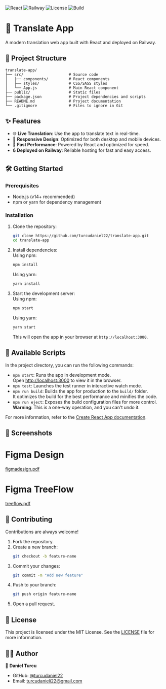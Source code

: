 ![React](https://img.shields.io/badge/React-17.0.2-blue?style=for-the-badge&logo=react)
![Railway](https://img.shields.io/badge/Deployed%20on-Railway-green?style=for-the-badge&logo=railway)
![License](https://img.shields.io/badge/License-MIT-yellow?style=for-the-badge)
![Build](https://img.shields.io/badge/Build-Passing-brightgreen?style=for-the-badge)




# 🚀 Translate App

A modern translation web app built with React and deployed on Railway.



## 📂 Project Structure

```
translate-app/
├── src/                    # Source code
│   ├── components/         # React components
│   ├── styles/             # CSS/SASS styles
│   └── App.js              # Main React component
├── public/                 # Static files
├── package.json            # Project dependencies and scripts
├── README.md               # Project documentation
└── .gitignore              # Files to ignore in Git
```

## ✨ Features

- 🌐 **Live Translation**: Use the app to translate text in real-time.
- 📱 **Responsive Design**: Optimized for both desktop and mobile devices.
- 🚀 **Fast Performance**: Powered by React and optimized for speed.
- 🔒 **Deployed on Railway**: Reliable hosting for fast and easy access.

## 🛠 Getting Started

### Prerequisites
- Node.js (v14+ recommended)
- npm or yarn for dependency management

### Installation
1. Clone the repository:
   ```bash
   git clone https://github.com/turcudaniel22/translate-app.git
   cd translate-app
   ```

2. Install dependencies:  
   Using npm:
   ```bash
   npm install
   ```
   Using yarn:
   ```bash
   yarn install
   ```

3. Start the development server:  
   Using npm:
   ```bash
   npm start
   ```
   Using yarn:
   ```bash
   yarn start
   ```
   This will open the app in your browser at `http://localhost:3000`.

## 🔧 Available Scripts

In the project directory, you can run the following commands:

- `npm start`: Runs the app in development mode.  
  Open [http://localhost:3000](http://localhost:3000) to view it in the browser.
- `npm test`: Launches the test runner in interactive watch mode.
- `npm run build`: Builds the app for production to the `build/` folder.  
  It optimizes the build for the best performance and minifies the code.
- `npm run eject`: Exposes the build configuration files for more control.  
  **Warning**: This is a one-way operation, and you can't undo it.

For more information, refer to the [Create React App documentation](https://reactjs.org/docs/getting-started.html).

## 📸 Screenshots

# Figma Design

[figmadesign.pdf](https://github.com/turcudaniel22/translationApp/files/10098837/figmadesign.pdf)


# Figma TreeFlow 

[treeflow.pdf](https://github.com/turcudaniel22/translationApp/files/10098839/treeflow.pdf)


## 🤝 Contributing

Contributions are always welcome!

1. Fork the repository.
2. Create a new branch:
   ```bash
   git checkout -b feature-name
   ```
3. Commit your changes:
   ```bash
   git commit -m "Add new feature"
   ```
4. Push to your branch:
   ```bash
   git push origin feature-name
   ```
5. Open a pull request.

## 📄 License

This project is licensed under the MIT License. See the [LICENSE](LICENSE) file for more information.

## 🧑‍💻 Author

👤 **Daniel Turcu**

- GitHub: [@turcudaniel22](https://github.com/turcudaniel22)
- Email: [turcudanieli22@gmail.com](mailto:turcudanieli22@gmail.com)
